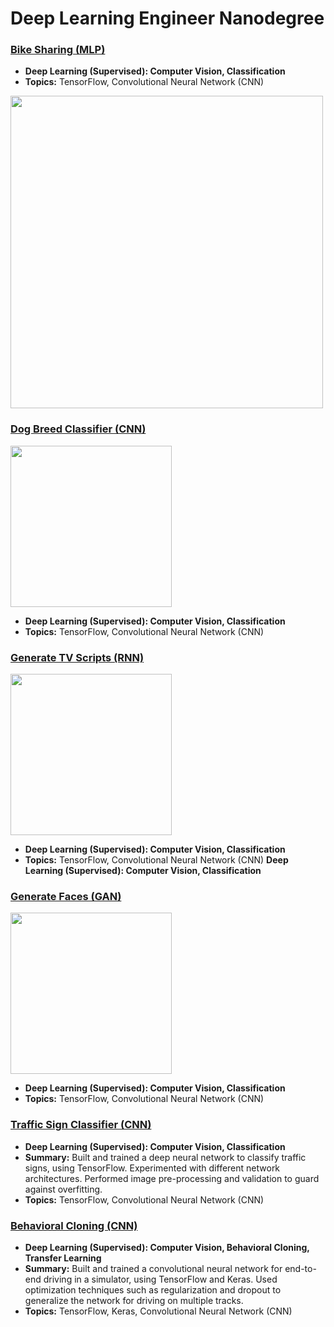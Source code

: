 # Deep Learning Engineer Nanodegree

### [Bike Sharing (MLP)](https://github.com/jquickgh/bike-sharing-mlp)
- **Deep Learning (Supervised): Computer Vision, Classification**
- **Topics:** TensorFlow, Convolutional Neural Network (CNN)
 <img src="https://github.com/jquickgh/bike-sharing-mlp/blob/master/bike-sharing.jpg" width="500">
 
### [Dog Breed Classifier (CNN)](https://github.com/jquickgh/dog-breed-classifier-cnn)
<img src="https://github.com/jquickgh/dog-breed-classifier-cnn/blob/master/dog-breed.jpg" width="258"> 

- **Deep Learning (Supervised): Computer Vision, Classification**
- **Topics:** TensorFlow, Convolutional Neural Network (CNN)
  
### [Generate TV Scripts (RNN)](https://github.com/jquickgh/generate-tv-scripts-rnn)
 <img src="https://github.com/jquickgh/generate-tv-scripts-rnn/blob/master/generate-tv-scripts.jpg" width="258">

- **Deep Learning (Supervised): Computer Vision, Classification**
- **Topics:** TensorFlow, Convolutional Neural Network (CNN)
  **Deep Learning (Supervised): Computer Vision, Classification**
 
### [Generate Faces (GAN)](https://github.com/jquickgh/generate-faces-gan)
<img src="https://github.com/jquickgh/generate-faces-gan/blob/master/generate-faces.jpg" width="258">

- **Deep Learning (Supervised): Computer Vision, Classification**
- **Topics:** TensorFlow, Convolutional Neural Network (CNN)
 
 
 
 
### [Traffic Sign Classifier (CNN)](https://github.com/jquickgh/traffic-sign-classifier-cnn)
 - **Deep Learning (Supervised): Computer Vision, Classification**
 - **Summary:** Built and trained a deep neural network to classify traffic signs, using TensorFlow. Experimented with different network architectures. Performed image pre-processing and validation to guard against overfitting.
 - **Topics:** TensorFlow, Convolutional Neural Network (CNN)
 
### [Behavioral Cloning (CNN)](https://github.com/jquickgh/behavioral-cloning-cnn)
 - **Deep Learning (Supervised): Computer Vision, Behavioral Cloning, Transfer Learning**
 - **Summary:** Built and trained a convolutional neural network for end-to-end driving in a simulator, using TensorFlow and Keras. Used optimization techniques such as regularization and dropout to generalize the network for driving on multiple tracks.
 - **Topics:** TensorFlow, Keras, Convolutional Neural Network (CNN)


 

 

